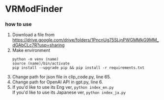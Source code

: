 # VRModFinder

### how to use
1. Download a file from https://drive.google.com/drive/folders/1PncnUg75SLjnPWGMMkG9MM_dGAbCLc7R?usp=sharing
2. Make environment
   ```
   python -m venv (name)
   source (name)/bin/activate
   pip install --upgrade pip && pip install -r requirements.txt
   ```
3. Change path for json file in clip_code.py, line 65.
4. Change path for OpenAI API in gpt.py, line 6.
5. If you'd like to use its Eng ver,
   ```python index_en.py``` <br>
   If you'd like to use its Japanese ver,
   ```python index_ja.py```
